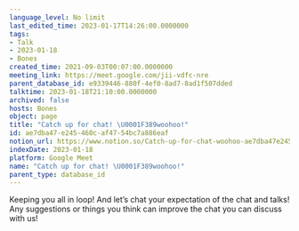 ```yaml
---
language_level: No limit
last_edited_time: 2023-01-17T14:26:00.0000000
tags:
- Talk
- 2023-01-18
- Bones
created_time: 2021-09-03T00:07:00.0000000
meeting_link: https://meet.google.com/jii-vdfc-nre
parent_database_id: e9339446-880f-4ef0-8ad7-8ad1f507dded
talktime: 2023-01-18T21:10:00.0000000
archived: false
hosts: Bones
object: page
title: "Catch up for chat! \U0001F389woohoo!"
id: ae7dba47-e245-460c-af47-54bc7a886eaf
notion_url: https://www.notion.so/Catch-up-for-chat-woohoo-ae7dba47e245460caf4754bc7a886eaf
indexDate: 2023-01-18
platform: Google Meet
name: "Catch up for chat! \U0001F389woohoo!"
parent_type: database_id
---
```


Keeping you all in loop! And let’s chat your expectation of the chat and talks!
Any suggestions or things you think can improve the chat you can discuss with us!





